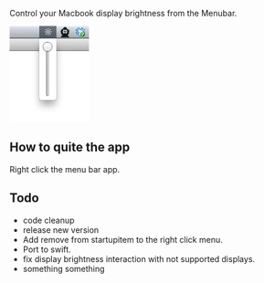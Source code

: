 Control your Macbook display brightness from the Menubar.

![screenshot](screenshot.jpg)

## How to quite the app
Right click the menu bar app.

## Todo
* code cleanup
* release new version
* Add remove from startupitem to the right click menu.
* Port to swift.
* fix display brightness interaction with not supported displays.
* something something